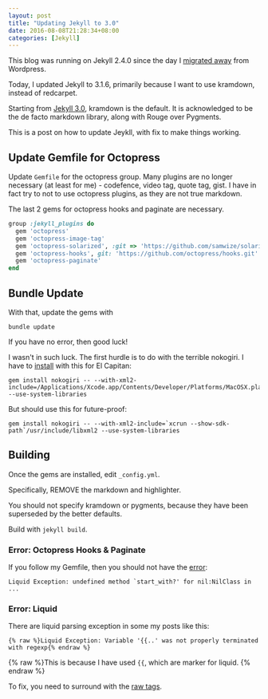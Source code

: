 ```yaml
---
layout: post
title: "Updating Jekyll to 3.0"
date: 2016-08-08T21:28:34+08:00
categories: [Jekyll]
---
```


This blog was running on Jekyll 2.4.0 since the day I [migrated away](/2015/09/30/migrating-octopress-2-to-octopress-3/) from Wordpress.

Today, I updated Jekyll to 3.1.6, primarily because I want to use kramdown, instead of redcarpet.

Starting from [Jekyll 3.0](https://github.com/blog/2100-github-pages-now-faster-and-simpler-with-jekyll-3-0), kramdown is the default. It is acknowledged to be the de facto markdown library, along with Rouge over Pygments.

This is a post on how to update Jeykll, with fix to make things working.


## Update Gemfile for Octopress

Update `Gemfile` for the octopress group. Many plugins are no longer necessary (at least for me) - codefence, video tag, quote tag, gist. I have in fact try to not to use octopress plugins, as they are not true markdown.

The last 2 gems for octopress hooks and paginate are necessary.

```ruby
group :jekyll_plugins do
  gem 'octopress'
  gem 'octopress-image-tag'
  gem 'octopress-solarized', :git => 'https://github.com/samwize/solarized'
  gem 'octopress-hooks', git: 'https://github.com/octopress/hooks.git'
  gem 'octopress-paginate'
end
```


## Bundle Update

With that, update the gems with

    bundle update

If you have no error, then good luck!

I wasn't in such luck. The first hurdle is to do with the terrible nokogiri. I have to [install](http://stackoverflow.com/a/19807558/242682) with this for El Capitan:

    gem install nokogiri -- --with-xml2-include=/Applications/Xcode.app/Contents/Developer/Platforms/MacOSX.platform/Developer/SDKs/MacOSX10.11.sdk/usr/include/libxml2 --use-system-libraries

But should use this for future-proof:

    gem install nokogiri -- --with-xml2-include=`xcrun --show-sdk-path`/usr/include/libxml2 --use-system-libraries
    

## Building 

Once the gems are installed, edit `_config.yml`.

Specifically, REMOVE the markdown and highlighter. 

You should not specify kramdown or pygments, because they have been superseded by the better defaults.

Build with `jekyll build`.





### Error: Octopress Hooks & Paginate

If you follow my Gemfile, then you should not have the [error](https://github.com/octopress/paginate/issues/19): 

    Liquid Exception: undefined method `start_with?' for nil:NilClass in ...
    
### Error: Liquid


There are liquid parsing exception in some my posts like this:

    {% raw %}Liquid Exception: Variable '{{..' was not properly terminated with regexp{% endraw %} 

{% raw %}This is because I have used `{{`, which are marker for liquid. {% endraw %} 

To fix, you need to surround with the [raw tags](https://github.com/imathis/octopress/issues/466).

